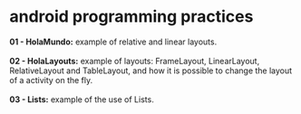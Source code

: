 android programming practices
=======
<b>01 - HolaMundo:</b> example of relative and linear layouts.
<br><br>
<b>02 - HolaLayouts:</b> example of layouts: FrameLayout, LinearLayout, RelativeLayout and TableLayout, and how it is possible to change the layout of a activity on the fly.
<br><br>
<b>03 - Lists:</b> example of the use of Lists. <br>
